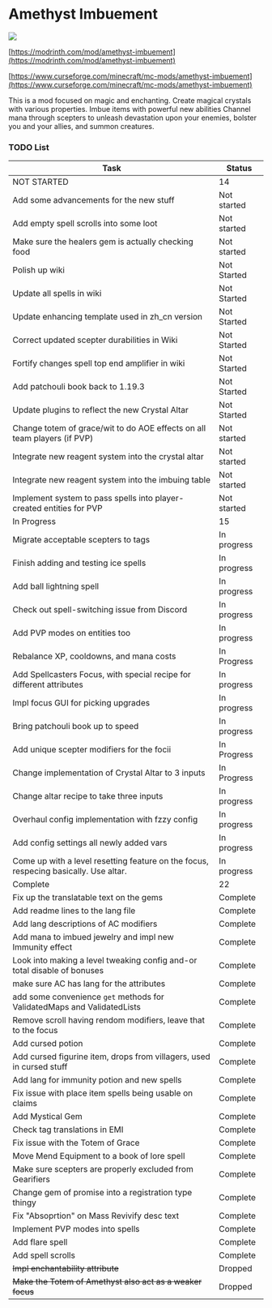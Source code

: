 # Amethyst Imbuement
<p align="left">
<a href="https://opensource.org/licenses/MIT"><img src="https://img.shields.io/badge/License-MIT-brightgreen.svg"></a>
</p>

[https://modrinth.com/mod/amethyst-imbuement](https://modrinth.com/mod/amethyst-imbuement)

[https://www.curseforge.com/minecraft/mc-mods/amethyst-imbuement](https://www.curseforge.com/minecraft/mc-mods/amethyst-imbuement)

This is a mod focused on magic and enchanting. 
Create magical crystals with various properties. 
Imbue items with powerful new abilities 
Channel mana through scepters to unleash devastation upon your enemies, bolster you and your allies, and summon creatures.

### TODO List
|Task|Status|
|----|------|
|NOT STARTED|14|
|Add some advancements for the new stuff|Not started|
|Add empty spell scrolls into some loot|Not started|
|Make sure the healers gem is actually checking food|Not started|
|Polish up wiki|Not Started|
|Update all spells in wiki|Not Started|
|Update enhancing template used in zh_cn version|Not Started|
|Correct updated scepter durabilities in Wiki|Not Started|
|Fortify changes spell top end amplifier in wiki|Not Started|
|Add patchouli book back to 1.19.3|Not Started|
|Update plugins to reflect the new Crystal Altar|Not Started|
|Change totem of grace/wit to do AOE effects on all team players (if PVP)|Not started|
|Integrate new reagent system into the crystal altar|Not started|
|Integrate new reagent system into the imbuing table|Not started|
|Implement system to pass spells into player-created entities for PVP|Not started|
|In Progress|15|
|Migrate acceptable scepters to tags|In progress|
|Finish adding and testing ice spells|In progress|
|Add ball lightning spell|In progress|
|Check out spell-switching issue from Discord|In progress|
|Add PVP modes on entities too|In progress|
|Rebalance XP, cooldowns, and mana costs|In Progress|
|Add Spellcasters Focus, with special recipe for different attributes|In progress|
|Impl focus GUI for picking upgrades|In progress|
|Bring patchouli book up to speed|In progress|
|Add unique scepter modifiers for the focii|In Progress|
|Change implementation of Crystal Altar to 3 inputs|In Progress|
|Change altar recipe to take three inputs|In progress|
|Overhaul config implementation with fzzy config|In progress|
|Add config settings all newly added vars|In progress|
|Come up with a level resetting feature on the focus, respecing basically. Use altar.|In progress|
|Complete|22|
|Fix up the translatable text on the gems|Complete|
|Add readme lines to the lang file|Complete|
|Add lang descriptions of AC modifiers|Complete|
|Add mana to imbued jewelry and impl new Immunity effect|Complete|
|Look into making a level tweaking config and-or total disable of bonuses|Complete|
|make sure AC has lang for the attributes|Complete|
|add some convenience `get` methods for ValidatedMaps and ValidatedLists|Complete|
|Remove scroll having rendom modifiers, leave that to the focus|Complete|
|Add cursed potion|Complete|
|Add cursed figurine item, drops from villagers, used in cursed stuff|Complete|
|Add lang for immunity potion and new spells|Complete|
|Fix issue with place item spells being usable on claims|Complete|
|Add Mystical Gem|Complete|
|Check tag translations in EMI|Complete|
|Fix issue with the Totem of Grace|Complete|
|Move Mend Equipment to a book of lore spell|Complete|
|Make sure scepters are properly excluded from Gearifiers|Complete|
|Change gem of promise into a registration type thingy|Complete|
|Fix "Absoprtion" on Mass Revivify desc text|Complete|
|Implement PVP modes into spells|Complete|
|Add flare spell|Complete|
|Add spell scrolls|Complete|
|~~Impl enchantability attribute~~|Dropped|
|~~Make the Totem of Amethyst also act as a weaker focus~~|Dropped|
